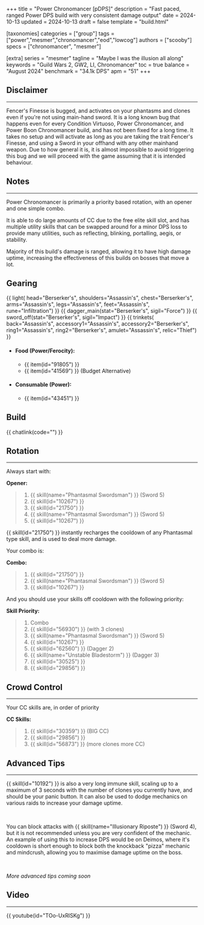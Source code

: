 +++
title = "Power Chronomancer [pDPS]"
description = "Fast paced, ranged Power DPS build with very consistent damage output"
date = 2024-10-13
updated = 2024-10-13
draft = false
template = "build.html"

[taxonomies]
categories = ["group"]
tags = ["power","mesmer","chronomancer","eod","lowcog"]
authors = ["scooby"]
specs = ["chronomancer", "mesmer"]

[extra]
series = "mesmer"
tagline = "Maybe I was the illusion all along"
keywords = "Guild Wars 2, GW2, LI, Chronomancer"
toc = true
balance = "August 2024"
benchmark = "34.1k DPS"
apm = "51"
+++

## Disclaimer

---

Fencer's Finesse is bugged, and activates on your phantasms and clones even if you're not using main-hand sword. It is a long known bug that happens even for every Condition Virtuoso, Power Chronomancer, and Power Boon Chronomancer build, and has not been fixed for a long time. It takes no setup and will activate as long as you are taking the trait Fencer's Finesse, and using a Sword in your offhand with any other mainhand weapon. Due to how general it is, it is almost impossible to avoid triggering this bug and we will proceed with the game assuming that it is intended behaviour.

## Notes

---

Power Chronomancer is primarily a priority based rotation, with an opener and one simple combo.

It is able to do large amounts of CC due to the free elite skill slot, and has multiple utility skills that can be swapped around for a minor DPS loss to provide many utilities, such as reflecting, blinking, portalling, aegis, or stability.

Majority of this build's damage is ranged, allowing it to have high damage uptime, increasing the effectiveness of this builds on bosses that move a lot.

## Gearing

{{ light(
	head="Berserker's",
	shoulders="Assassin's",
	chest="Berserker's",
	arms="Assassin's",
	legs="Assassin's",
	feet="Assassin's",
	rune="Infiltration") }}
{{ dagger_main(stat="Berserker's", sigil="Force") }}
{{ sword_off(stat="Berserker's", sigil="Impact") }}
{{ trinkets(
	back="Assassin's",
	accessory1="Assassin's",
	accessory2="Berserker's",
	ring1="Assassin's",
	ring2="Berserker's",
	amulet="Assassin's",
	relic="Thief") }}

- #### Food (Power/Ferocity):
  - {{ item(id="91805") }}
  - {{ item(id="41569") }} (Budget Alternative)
 
- #### Consumable (Power):
  - {{ item(id="43451") }}

## Build

{{ chatlink(code="") }}

## Rotation

---

Always start with:

**Opener:**
> 1. {{ skill(name="Phantasmal Swordsman") }} (Sword 5)
> 1. {{ skill(id="10267") }}
> 1. {{ skill(id="21750") }}
> 1. {{ skill(name="Phantasmal Swordsman") }} (Sword 5)
> 1. {{ skill(id="10267") }}

{{ skill(id="21750") }} instantly recharges the cooldown of any Phantasmal type skill, and is used to deal more damage.

Your combo is:

**Combo:**
> 1. {{ skill(id="21750") }}
> 1. {{ skill(name="Phantasmal Swordsman") }} (Sword 5)
> 1. {{ skill(id="10267") }}

And you should use your skills off cooldown with the following priority:

**Skill Priority:**
> 1. Combo
> 1. {{ skill(id="56930") }} (with 3 clones)
> 1. {{ skill(name="Phantasmal Swordsman") }} (Sword 5)
> 1. {{ skill(id="10267") }}
> 1. {{ skill(id="62560") }} (Dagger 2)
> 1. {{ skill(name="Unstable Bladestorm") }} (Dagger 3)
> 1. {{ skill(id="30525") }}
> 1. {{ skill(id="29856") }}

## Crowd Control

---

Your CC skills are, in order of priority

**CC Skills:**
> 1. {{ skill(id="30359") }} (BIG CC)
> 1. {{ skill(id="29856") }}
> 1. {{ skill(id="56873") }} (more clones more CC)

## Advanced Tips

---

{{ skill(id="10192") }} is also a very long immune skill, scaling up to a maximum of 3 seconds with the number of clones you currently have, and should be your panic button. It can also be used to dodge mechanics on various raids to increase your damage uptime.

<div style=‘clear:both;’>&nbsp;</div>

You can block attacks with {{ skill(name="Illusionary Riposte") }} (Sword 4), but it is not recommended unless you are very confident of the mechanic. An example of using this to increase DPS would be on Deimos, where it's cooldown is short enough to block both the knockback "pizza" mechanic and mindcrush, allowing you to maximise damage uptime on the boss.

<div style=‘clear:both;’>&nbsp;</div>

*More advanced tips coming soon*

## Video

---

{{ youtube(id="TOo-UxRlSKg") }}
